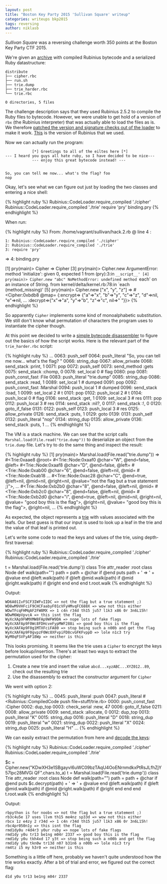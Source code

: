 ```yaml
---
layout: post
title: "Boston Key Party 2015 'Sullivan Square' writeup"
categories: writeups bkp2015
tags: reversing
author: niklasb
---
```


*Sullivan Square* was a reversing challenge worth 350 points at the Boston Key Party
CTF 2015.

We're given an
[archive](https://github.com/kitctf/writeups/raw/master/bkp2015/sullivan_square/trieharder.tar.gz.584eb2259dfcabe769faffa96b151020)
with compiled Rubinius bytecode and a serialized Ruby datastructure:

    distribute
    ├── cipher.rbc
    ├── run.sh
    ├── trie.dump
    ├── trie_harder.rbc
    └── trie.rbc

    0 directories, 5 files

The challenge description says that they used Rubinius 2.5.2 to compile the
Ruby files to bytecode. However, we were unable to get hold of a version of `rbx`
(the Rubinius interpreter) that was actually able to load the files as is. We
therefore
[patched the version and signature checks out of the loader](https://github.com/kitctf/writeups/blob/master/bkp2015/sullivan_square/rubinius-loader.patch)
to make it work.
[This](https://github.com/rubinius/rubinius/tree/40040f9956833ac13774d745e961c743eeeefcbb)
is the version of Rubinius that we used.

Now we can actually run the program:

                [*] Greetings to all of the eiltes here [*]
    --- I heard you guys all hate ruby, so I have decided to be nice---
                --- enjoy this great bytecode instead! ---


    So, you can tell me now... what's the flag? foo
    nop

Okay, let's see what we can figure out just by loading the two classes and
entering a nice shell:

{% highlight ruby %}
Rubinius::CodeLoader.require_compiled './cipher'
Rubinius::CodeLoader.require_compiled './trie'
require 'pry'
binding.pry
{% endhighlight %}

When run:

{% highlight ruby %}
From: /home/vagrant/sullivan/hack.2.rb @ line 4 :

    1: Rubinius::CodeLoader.require_compiled './cipher'
    2: Rubinius::CodeLoader.require_compiled './trie'
    3: require 'pry'
 => 4: binding.pry

[1] pry(main)> Cipher
=> Cipher
[3] pry(main)> Cipher.new
ArgumentError: method 'initialize': given 0, expected 1
from (pry):3:in `__script__'
[4] pry(main)> Cipher.new "abc"
NoMethodError: undefined method `each' on an instance of String.
from kernel/delta/kernel.rb:78:in `each (method_missing)'
[5] pry(main)> Cipher.new ["x", "y", "z"]
=> #<Cipher:0xbdb8
 @map=
  {:encrypt=>
    {"a"=>"x",
     "b"=>"y",
     "c"=>"z",
     "d"=>nil,
     "e"=>nil,
     ...
   :decrypt=>{"x"=>"a", "y"=>"b", "z"=>"c", nil=>" "}}>
{% endhighlight %}

So apparently `Cipher` implements some kind of monoalphabetic
substitution. We still don't know what permutation of characters the program
uses to instantiate the cipher though.

At this point we decided to write a [simple bytecode
disassembler](https://github.com/niklasb/rbx-disas) to figure out the basics of
how the script works. Here is the relevant part of the `trie_harder.rbc`
script:

{% highlight ruby %}
...
0063:  push_self
0064:  push_literal        "So, you can tell me now... what's the flag? "
0066:  string_dup
0067:  allow_private
0068:  send_stack          :print, 1
0071:  pop
0072:  push_self
0073:  send_method         :gets
0075:  send_stack          :chomp, 0
0078:  set_local           0    # flag
0080:  pop
0081:  push_const_fast     :File
0083:  push_literal        "trie.dump"
0085:  string_dup
0086:  send_stack          :read, 1
0089:  set_local           1    # dumped
0091:  pop
0092:  push_const_fast     :Marshal
0094:  push_local          1    # dumped
0096:  send_stack          :load, 1
0099:  set_local           2    # t
0101:  pop
0102:  push_local          2    # t
0104:  push_local          0    # flag
0106:  send_stack          :get, 1
0109:  set_local           3    # res
0111:  pop
0112:  push_local          3    # res
0114:  send_stack          :nil?, 0
0117:  send_stack          :!, 0
0120:  goto_if_false       0131:
0122:  push_self
0123:  push_local          3    # res
0125:  allow_private
0126:  send_stack          :puts, 1
0129:  goto                0139:
0131:  push_self
0132:  push_literal        "nop"
0134:  string_dup
0135:  allow_private
0136:  send_stack          :puts, 1
...
{% endhighlight %}

The VM is a stack machine. We can see that the script calls
`Marshal.load(File.read("trie.dump"))` to deserialize an object from the
`trie.dump` file. Let's try to do the same thing and inspect the result:

{% highlight ruby %}
[1] pry(main)> Marshal.load(File.read("trie.dump"))
=> #<Trie:0xaae8
 @root=
  #<Trie::Node:0xaaf0
   @char="W",
   @end=false,
   @left=
    #<Trie::Node:0xaaf8
     @char="D",
     @end=false,
     @left=
      #<Trie::Node:0xab00
       @char="6",
       @end=false,
       @left=nil,
       @mid=
        #<Trie::Node:0xab18
...
                                    #<Trie::Node:0xac28
                                     @char="C",
                                     @end=true,
                                     @left=nil,
                                     @mid=nil,
                                     @right=nil,
                                     @value="not the flag but a true statement ;)">,
...
                                       #<Trie::Node:0xb2b0
                                        @char="8",
                                        @end=false,
                                        @left=nil,
                                        @mid=
                                         #<Trie::Node:0xb2c0
                                          @char="8",
                                          @end=false,
                                          @left=nil,
                                          @mid=
                                           #<Trie::Node:0xb2d0
                                            @char="i",
                                            @end=true,
                                            @left=nil,
                                            @mid=nil,
                                            @right=nil,
                                            @value=
                                             "good boy this is the flag">,
                                          @right=nil,
                                          @value=
                                           "good boy this is the flag">,
                                        @right=nil,
...
{% endhighlight %}

As expected, the object represents a [trie](http://en.wikipedia.org/wiki/Trie)
with values associated with the leafs. Our best guess is that our input is
used to look up a leaf in the trie and the value of that leaf is printed out.

Let's write some code to read the keys and values of the trie, using
depth-first traversal:

{% highlight ruby %}
Rubinius::CodeLoader.require_compiled './cipher'
Rubinius::CodeLoader.require_compiled './trie'

t = Marshal.load(File.read('trie.dump'))
class Trie
  attr_reader :root
  class Node
    def walk(path="")
      path = path + @char
      if @end
        puts path + ' => ' + @value
      end
      @left.walk(path) if @left
      @mid.walk(path) if @mid
      @right.walk(path) if @right
    end
  end
end
t.root.walk
{% endhighlight %}

Output:

    WD6A01IvFSCF3IWFvIIDC => not the flag but a true statement ;)
    WD8wM9VHFciF9CHCFaabyF01cVFyHMvqFC688X => wow not this either
    WDwTFcqFHMqAF2FW8MX => 1 c4n r34d th15 ju57 l1k3 x86 0r 3n6L15h!
    WDwM6WpVpvcA => this isnt the flag
    WyXcXAp9FWMXMW8FAp9WFW9DA => nope lots of fake flags
    WyXcXAFAp9F0Wc8FDHcveFypMWF288i => good boy this is the flag
    WyXcXAFAp9F0g1MTXFciFA80 => stop being such a n00b and get the flag
    WyXcXAFAp9F0gvpzF0Wc8XFvpiFD8cvGFKFvppD => lole n1c3 try
    WyM0qFSVFyAF18Wp => neither is this

This looks promising. It seems like the trie uses a `Cipher` to encrypt the
keys before lookup/insertion. There's at least two ways to extract the
permutation used for the cipher:

1. Create a new trie and insert the value `abcd...xyzABC...XYZ012..89`, check
  out the resulting trie
2. Use the disassembly to extract the constructor argument for `Cipher`

We went with option 2:

{% highlight ruby %}
...
0045:  push_literal        :push
0047:  push_literal        #<Rubinius::CompiledCode push file=stuff/trie.rb>
    0000:  push_const_fast     :Cipher
    0002:  dup_top
    0003:  check_serial        :new, 47
    0006:  goto_if_false       0211:
    0008:  allow_private
    0009:  send_stack          :allocate, 0
    0012:  dup_top
    0013:  push_literal        "K"
    0015:  string_dup
    0016:  push_literal        "D"
    0018:  string_dup
    0019:  push_literal        "w"
    0021:  string_dup
    0022:  push_literal        "X"
    0024:  string_dup
    0025:  push_literal        "H"
    ...
{% endhighlight %}

We can easily extract the permutation from here and [decode the
keys](https://github.com/kitctf/writeups/blob/master/bkp2015/sullivan_square/hack.rb):

{% highlight ruby %}
Rubinius::CodeLoader.require_compiled './cipher'
Rubinius::CodeLoader.require_compiled './trie'

$c = Cipher.new("KDwXH3e1SBgayvI6uWC09bzTAqU4OoENrnmdkxPtRsJLfhZjY57lpc28MVGi QF".chars.to_a)
t = Marshal.load(File.read('trie.dump'))
class Trie
  attr_reader :root
  class Node
    def walk(path="")
      path = path + @char
      if @end
        puts $c.decrypt(path) + ' => ' + @value
      end
      @left.walk(path) if @left
      @mid.walk(path) if @mid
      @right.walk(path) if @right
    end
  end
end
t.root.walk
{% endhighlight %}

Output:

    rbpython is for noobs => not the flag but a true statement ;)
    rb3c4u5e 17 uses llvm th15 me4nz sp33d => wow not this either
    rbcx 1z e4zy 2 r34d => 1 c4n r34d th15 ju57 l1k3 x86 0r 3n6L15h!
    rbc4pr050n1y => this isnt the flag
    rmd1dy0u r4d4r3 y0ur ruby => nope lots of fake flags
    rmd1dy y0u tr13 be1ng m04r 2337 => good boy this is the flag
    rmd1dy y0u tkh4xd 17 y3t => stop being such a n00b and get the flag
    rmd1dy y0u tkn0w tr13d n07 b31n6 a n00b => lole n1c3 try
    rm4tz i5 my h3r0 => neither is this

Something is a little off here, probably we haven't quite understood how the
trie works exactly. After a bit of trial and error, we figured out the correct
flag:

    d1d y0u tr13 be1ng m04r 2337

